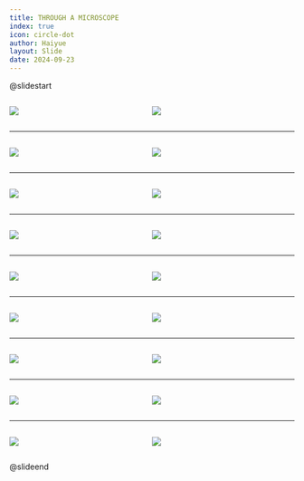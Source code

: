 ```yaml
---
title: THROUGH A MICROSCOPE
index: true
icon: circle-dot
author: Haiyue
layout: Slide
date: 2024-09-23
---
```

 
@slidestart

<div style="display:flex">
<div style="flex:1">

![](https://raw.githubusercontent.com/yclord/reading/refs/heads/master/english/Level-T/THROUGH%20A%20MICROSCOPE/001.webp)
</div>
<div style="flex:1">

![](https://raw.githubusercontent.com/yclord/reading/refs/heads/master/english/Level-T/THROUGH%20A%20MICROSCOPE/002.webp)
</div>
</div>

---

<div style="display:flex">
<div style="flex:1">

![](https://raw.githubusercontent.com/yclord/reading/refs/heads/master/english/Level-T/THROUGH%20A%20MICROSCOPE/003.webp)
</div>
<div style="flex:1">

![](https://raw.githubusercontent.com/yclord/reading/refs/heads/master/english/Level-T/THROUGH%20A%20MICROSCOPE/004.webp)
</div>
</div>

---

<div style="display:flex">
<div style="flex:1">

![](https://raw.githubusercontent.com/yclord/reading/refs/heads/master/english/Level-T/THROUGH%20A%20MICROSCOPE/005.webp)
</div>
<div style="flex:1">

![](https://raw.githubusercontent.com/yclord/reading/refs/heads/master/english/Level-T/THROUGH%20A%20MICROSCOPE/006.webp)
</div>
</div>

---

<div style="display:flex">
<div style="flex:1">

![](https://raw.githubusercontent.com/yclord/reading/refs/heads/master/english/Level-T/THROUGH%20A%20MICROSCOPE/007.webp)
</div>
<div style="flex:1">

![](https://raw.githubusercontent.com/yclord/reading/refs/heads/master/english/Level-T/THROUGH%20A%20MICROSCOPE/008.webp)
</div>
</div>

---

<div style="display:flex">
<div style="flex:1">

![](https://raw.githubusercontent.com/yclord/reading/refs/heads/master/english/Level-T/THROUGH%20A%20MICROSCOPE/009.webp)
</div>
<div style="flex:1">

![](https://raw.githubusercontent.com/yclord/reading/refs/heads/master/english/Level-T/THROUGH%20A%20MICROSCOPE/010.webp)
</div>
</div>

---

<div style="display:flex">
<div style="flex:1">

![](https://raw.githubusercontent.com/yclord/reading/refs/heads/master/english/Level-T/THROUGH%20A%20MICROSCOPE/011.webp)
</div>
<div style="flex:1">

![](https://raw.githubusercontent.com/yclord/reading/refs/heads/master/english/Level-T/THROUGH%20A%20MICROSCOPE/012.webp)
</div>
</div>

---

<div style="display:flex">
<div style="flex:1">

![](https://raw.githubusercontent.com/yclord/reading/refs/heads/master/english/Level-T/THROUGH%20A%20MICROSCOPE/013.webp)
</div>
<div style="flex:1">

![](https://raw.githubusercontent.com/yclord/reading/refs/heads/master/english/Level-T/THROUGH%20A%20MICROSCOPE/014.webp)
</div>
</div>

---

<div style="display:flex">
<div style="flex:1">

![](https://raw.githubusercontent.com/yclord/reading/refs/heads/master/english/Level-T/THROUGH%20A%20MICROSCOPE/015.webp)
</div>
<div style="flex:1">

![](https://raw.githubusercontent.com/yclord/reading/refs/heads/master/english/Level-T/THROUGH%20A%20MICROSCOPE/016.webp)
</div>
</div>

---

<div style="display:flex">
<div style="flex:1">

![](https://raw.githubusercontent.com/yclord/reading/refs/heads/master/english/Level-T/THROUGH%20A%20MICROSCOPE/017.webp)
</div>
<div style="flex:1">

![](https://raw.githubusercontent.com/yclord/reading/refs/heads/master/english/Level-T/THROUGH%20A%20MICROSCOPE/018.webp)
</div>
</div>

@slideend